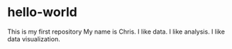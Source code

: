 # hello-world
This is my first repository
My name is Chris. I like data. I like analysis. I like data visualization.
